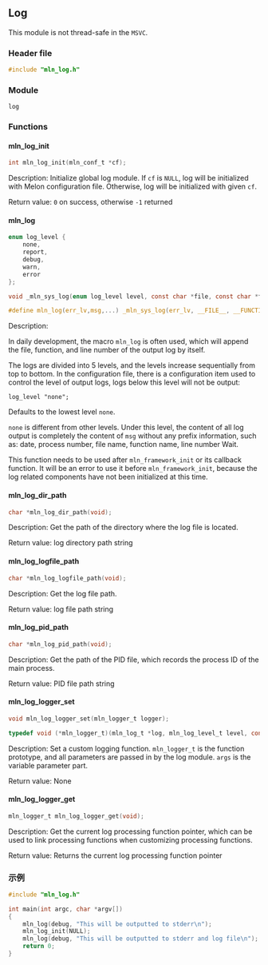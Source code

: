 ## Log


This module is not thread-safe in the `MSVC`.



### Header file

```c
#include "mln_log.h"
```



### Module

`log`



### Functions



#### mln_log_init

```c
int mln_log_init(mln_conf_t *cf);
```

Description: Initialize global log module. If `cf` is `NULL`, log will be initialized with Melon configuration file. Otherwise, log will be initialized with given `cf`.

Return value: `0` on success, otherwise `-1` returned



#### mln_log

```c
enum log_level {
    none,
    report,
    debug,
    warn,
    error
};

void _mln_sys_log(enum log_level level, const char *file, const char *func, int line, char *msg, ...);

#define mln_log(err_lv,msg,...) _mln_sys_log(err_lv, __FILE__, __FUNCTION__, __LINE__, msg, ## __VA_ARGS__)
```

Description:

In daily development, the macro `mln_log` is often used, which will append the file, function, and line number of the output log by itself.

The logs are divided into 5 levels, and the levels increase sequentially from top to bottom. In the configuration file, there is a configuration item used to control the level of output logs, logs below this level will not be output:

```
log_level "none";
```

Defaults to the lowest level `none`.

`none` is different from other levels. Under this level, the content of all log output is completely the content of `msg` without any prefix information, such as: date, process number, file name, function name, line number Wait.

This function needs to be used after `mln_framework_init` or its callback function. It will be an error to use it before `mln_framework_init`, because the log related components have not been initialized at this time.



#### mln_log_dir_path

```c
char *mln_log_dir_path(void);
```

Description: Get the path of the directory where the log file is located.

Return value: log directory path string



#### mln_log_logfile_path

```c
char *mln_log_logfile_path(void);
```

Description: Get the log file path.

Return value: log file path string



#### mln_log_pid_path

```c
char *mln_log_pid_path(void);
```

Description: Get the path of the PID file, which records the process ID of the main process.

Return value: PID file path string



#### mln_log_logger_set

```c
void mln_log_logger_set(mln_logger_t logger);

typedef void (*mln_logger_t)(mln_log_t *log, mln_log_level_t level, const char *filename, const char *funcname, int line, char *fmt, va_list args);
```

Description: Set a custom logging function. `mln_logger_t` is the function prototype, and all parameters are passed in by the log module. `args` is the variable parameter part.

Return value: None



#### mln_log_logger_get

```c
mln_logger_t mln_log_logger_get(void);
```

Description: Get the current log processing function pointer, which can be used to link processing functions when customizing processing functions.

Return value: Returns the current log processing function pointer




### 示例

```c
#include "mln_log.h"

int main(int argc, char *argv[])
{
    mln_log(debug, "This will be outputted to stderr\n");
    mln_log_init(NULL);
    mln_log(debug, "This will be outputted to stderr and log file\n");
    return 0;
}
```

